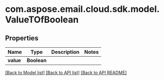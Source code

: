 
# com.aspose.email.cloud.sdk.model.ValueTOfBoolean

## Properties
Name | Type | Description | Notes
------------ | ------------- | ------------- | -------------
**value** | **Boolean** |  | 


    
    


[[Back to Model list]](README.md#documentation-for-models) [[Back to API list]](README.md#documentation-for-api-endpoints) [[Back to API README]](README.md)

